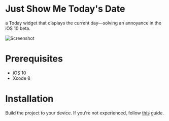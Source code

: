 # Just Show Me Today's Date
a Today widget that displays the current day—solving an annoyance in the iOS 10 beta.

![Screenshot](https://i.imgur.com/WGP6nfZ.png)

# Prerequisites
* iOS 10
* Xcode 8

# Installation
Build the project to your device. If you're not experienced, follow [this](http://osxdaily.com/2016/01/12/howto-sideload-apps-iphone-ipad-xcode/) guide.
